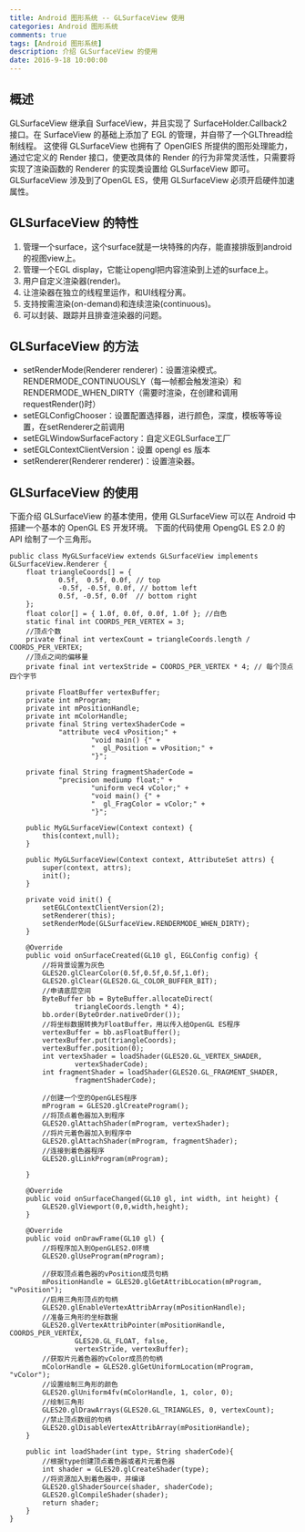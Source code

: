 ```yaml
---
title: Android 图形系统 -- GLSurfaceView 使用
categories: Android 图形系统
comments: true
tags: [Android 图形系统]
description: 介绍 GLSurfaceView 的使用
date: 2016-9-18 10:00:00
---
```


## 概述

GLSurfaceView 继承自 SurfaceView，并且实现了 SurfaceHolder.Callback2 接口。在 SurfaceView 的基础上添加了 EGL 的管理，并自带了一个GLThread绘制线程。
这使得 GLSurfaceView 也拥有了 OpenGlES 所提供的图形处理能力，通过它定义的 Render 接口，使更改具体的 Render 的行为非常灵活性，只需要将实现了渲染函数的 Renderer 的实现类设置给 GLSurfaceView 即可。
GLSurfaceView 涉及到了OpenGL ES，使用 GLSurfaceView 必须开启硬件加速属性。

## GLSurfaceView 的特性

 1. 管理一个surface，这个surface就是一块特殊的内存，能直接排版到android的视图view上。
 2. 管理一个EGL display，它能让opengl把内容渲染到上述的surface上。
 3. 用户自定义渲染器(render)。
 4. 让渲染器在独立的线程里运作，和UI线程分离。
 5. 支持按需渲染(on-demand)和连续渲染(continuous)。
 6. 可以封装、跟踪并且排查渲染器的问题。

## GLSurfaceView 的方法

 - setRenderMode(Renderer renderer)：设置渲染模式。RENDERMODE_CONTINUOUSLY（每一帧都会触发渲染）和RENDERMODE_WHEN_DIRTY（需要时渲染，在创建和调用requestRender()时）
 - setEGLConfigChooser：设置配置选择器，进行颜色，深度，模板等等设置，在setRenderer之前调用
 - setEGLWindowSurfaceFactory：自定义EGLSurface工厂
 - setEGLContextClientVersion：设置 opengl es 版本
 - setRenderer(Renderer renderer)：设置渲染器。

## GLSurfaceView 的使用

下面介绍 GLSurfaceView 的基本使用，使用 GLSurfaceView 可以在 Android 中搭建一个基本的 OpenGL ES 开发环境。
下面的代码使用 OpengGL ES 2.0 的 API 绘制了一个三角形。

```
public class MyGLSurfaceView extends GLSurfaceView implements GLSurfaceView.Renderer {
    float triangleCoords[] = {
            0.5f,  0.5f, 0.0f, // top
            -0.5f, -0.5f, 0.0f, // bottom left
            0.5f, -0.5f, 0.0f  // bottom right
    };
    float color[] = { 1.0f, 0.0f, 0.0f, 1.0f }; //白色
    static final int COORDS_PER_VERTEX = 3;
    //顶点个数
    private final int vertexCount = triangleCoords.length / COORDS_PER_VERTEX;
    //顶点之间的偏移量
    private final int vertexStride = COORDS_PER_VERTEX * 4; // 每个顶点四个字节

    private FloatBuffer vertexBuffer;
    private int mProgram;
    private int mPositionHandle;
    private int mColorHandle;
    private final String vertexShaderCode =
            "attribute vec4 vPosition;" +
                    "void main() {" +
                    "  gl_Position = vPosition;" +
                    "}";

    private final String fragmentShaderCode =
            "precision mediump float;" +
                    "uniform vec4 vColor;" +
                    "void main() {" +
                    "  gl_FragColor = vColor;" +
                    "}";

    public MyGLSurfaceView(Context context) {
        this(context,null);
    }

    public MyGLSurfaceView(Context context, AttributeSet attrs) {
        super(context, attrs);
        init();
    }

    private void init() {
        setEGLContextClientVersion(2);
        setRenderer(this);
        setRenderMode(GLSurfaceView.RENDERMODE_WHEN_DIRTY);
    }

    @Override
    public void onSurfaceCreated(GL10 gl, EGLConfig config) {
        //将背景设置为灰色
        GLES20.glClearColor(0.5f,0.5f,0.5f,1.0f);
        GLES20.glClear(GLES20.GL_COLOR_BUFFER_BIT);
        //申请底层空间
        ByteBuffer bb = ByteBuffer.allocateDirect(
                triangleCoords.length * 4);
        bb.order(ByteOrder.nativeOrder());
        //将坐标数据转换为FloatBuffer，用以传入给OpenGL ES程序
        vertexBuffer = bb.asFloatBuffer();
        vertexBuffer.put(triangleCoords);
        vertexBuffer.position(0);
        int vertexShader = loadShader(GLES20.GL_VERTEX_SHADER,
                vertexShaderCode);
        int fragmentShader = loadShader(GLES20.GL_FRAGMENT_SHADER,
                fragmentShaderCode);

        //创建一个空的OpenGLES程序
        mProgram = GLES20.glCreateProgram();
        //将顶点着色器加入到程序
        GLES20.glAttachShader(mProgram, vertexShader);
        //将片元着色器加入到程序中
        GLES20.glAttachShader(mProgram, fragmentShader);
        //连接到着色器程序
        GLES20.glLinkProgram(mProgram);

    }

    @Override
    public void onSurfaceChanged(GL10 gl, int width, int height) {
        GLES20.glViewport(0,0,width,height);
    }

    @Override
    public void onDrawFrame(GL10 gl) {
        //将程序加入到OpenGLES2.0环境
        GLES20.glUseProgram(mProgram);

        //获取顶点着色器的vPosition成员句柄
        mPositionHandle = GLES20.glGetAttribLocation(mProgram, "vPosition");
        //启用三角形顶点的句柄
        GLES20.glEnableVertexAttribArray(mPositionHandle);
        //准备三角形的坐标数据
        GLES20.glVertexAttribPointer(mPositionHandle, COORDS_PER_VERTEX,
                GLES20.GL_FLOAT, false,
                vertexStride, vertexBuffer);
        //获取片元着色器的vColor成员的句柄
        mColorHandle = GLES20.glGetUniformLocation(mProgram, "vColor");
        //设置绘制三角形的颜色
        GLES20.glUniform4fv(mColorHandle, 1, color, 0);
        //绘制三角形
        GLES20.glDrawArrays(GLES20.GL_TRIANGLES, 0, vertexCount);
        //禁止顶点数组的句柄
        GLES20.glDisableVertexAttribArray(mPositionHandle);
    }

    public int loadShader(int type, String shaderCode){
        //根据type创建顶点着色器或者片元着色器
        int shader = GLES20.glCreateShader(type);
        //将资源加入到着色器中，并编译
        GLES20.glShaderSource(shader, shaderCode);
        GLES20.glCompileShader(shader);
        return shader;
    }
}
```